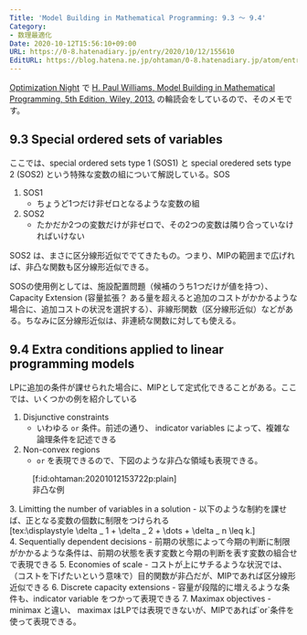 ```yaml
---
Title: 'Model Building in Mathematical Programming: 9.3 〜 9.4'
Category:
- 数理最適化
Date: 2020-10-12T15:56:10+09:00
URL: https://0-8.hatenadiary.jp/entry/2020/10/12/155610
EditURL: https://blog.hatena.ne.jp/ohtaman/0-8.hatenadiary.jp/atom/entry/26006613628474567
---
```


[Optimization Night](https://optimization.connpass.com/) で [H. Paul Williams, Model Building in Mathematical Programming, 5th Edition, Wiley, 2013.](https://www.amazon.co.jp/dp/B00B8Y6MIG) の輪読会をしているので、そのメモです。

## 9.3 Special ordered sets of variables

ここでは、special ordered sets type 1 (SOS1) と special oredered sets type 2 (SOS2) という特殊な変数の組について解説している。SOS

1. SOS1
    - ちょうど1つだけ非ゼロとなるような変数の組
2. SOS2
    - たかだか2つの変数だけが非ゼロで、その2つの変数は隣り合っていなければいけない

SOS2 は、まさに区分線形近似ででてきたもの。つまり、MIPの範囲まで広げれば、非凸な関数も区分線形近似できる。

SOSの使用例としては、施設配置問題（候補のうち1つだけが値を持つ）、Capacity Extension (容量拡張？ ある量を超えると追加のコストがかかるような場合に、追加コストの状況を選択する）、非線形関数（区分線形近似）などがある。ちなみに区分線形近似は、非連続な関数に対しても使える。

## 9.4 Extra conditions applied to linear programming models

LPに追加の条件が課せられた場合に、MIPとして定式化できることがある。ここでは、いくつかの例を紹介している

1. Disjunctive constraints
    - いわゆる `or` 条件。前述の通り、 indicator variables によって、複雑な論理条件を記述できる
2. Non-convex regions
    -  `or` を表現できるので、下図のような非凸な領域も表現できる。
<figure class="figure-image figure-image-fotolife" title="非凸な例">[f:id:ohtaman:20201012153722p:plain]<figcaption>非凸な例</figcaption></figure>
3. Limitting the number of variables in a solution
    - 以下のような制約を課せば、正となる変数の個数に制限をつけられる
      <div>[tex:\displaystyle \delta _ 1 + \delta _ 2 + \dots + \delta _ n \leq k.]</div>
4. Sequentially dependent decisions
    - 前期の状態によって今期の判断に制限がかかるような条件は、前期の状態を表す変数と今期の判断を表す変数の組合せで表現できる
5. Economies of scale
    - コストが上にサチるような状況では、（コストを下げたいという意味で）目的関数が非凸だが、MIPであれば区分線形近似できる
6. Discrete capacity extensions
    - 容量が段階的に増えるような条件も、indicator variable をつかって表現できる
7. Maximax objectives
    - minimax と違い、 maximax はLPでは表現できないが、MIPであれば`or`条件を使って表現できる。



